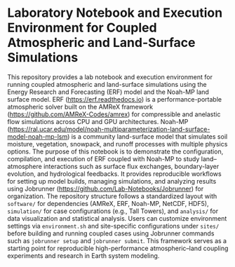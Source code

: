 Laboratory Notebook and Execution Environment for Coupled Atmospheric and Land-Surface Simulations
===================================================================================================

This repository provides a lab notebook and execution environment for running coupled atmospheric and land-surface simulations using the Energy Research and Forecasting (ERF) model and the Noah-MP land surface model. ERF (https://erf.readthedocs.io) is a performance-portable atmospheric solver built on the AMReX framework (https://github.com/AMReX-Codes/amrex) for compressible and anelastic flow simulations across CPU and GPU architectures. Noah-MP (https://ral.ucar.edu/model/noah-multiparameterization-land-surface-model-noah-mp-lsm) is a community land-surface model that simulates soil moisture, vegetation, snowpack, and runoff processes with multiple physics options. The purpose of this notebook is to demonstrate the configuration, compilation, and execution of ERF coupled with Noah-MP to study land–atmosphere interactions such as surface flux exchanges, boundary-layer evolution, and hydrological feedbacks. It provides reproducible workflows for setting up model builds, managing simulations, and analyzing results using Jobrunner (https://github.com/Lab-Notebooks/Jobrunner) for organization. The repository structure follows a standardized layout with ``software/`` for dependencies (AMReX, ERF, Noah-MP, NetCDF, HDF5), ``simulation/`` for case configurations (e.g., Tall Towers), and ``analysis/`` for data visualization and statistical analysis. Users can customize environment settings via ``environment.sh`` and site-specific configurations under ``sites/`` before building and running coupled cases using Jobrunner commands such as ``jobrunner setup`` and ``jobrunner submit``. This framework serves as a starting point for reproducible high-performance atmospheric–land coupling experiments and research in Earth system modeling.
